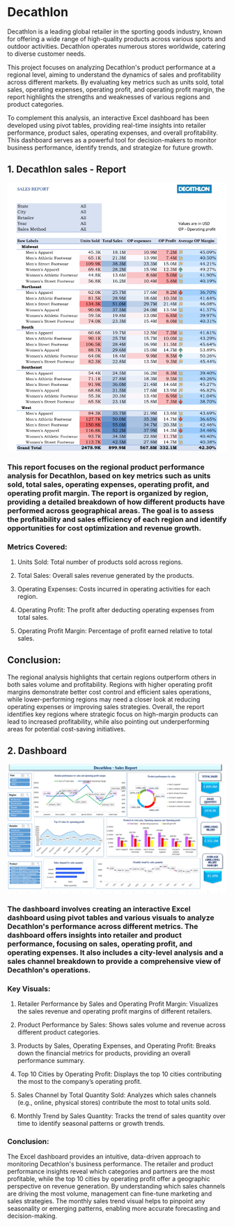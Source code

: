 # Decathlon
Decathlon is a leading global retailer in the sporting goods industry, known for offering a wide range of high-quality products across various sports and outdoor activities. Decathlon operates numerous stores worldwide, catering to diverse customer needs.

This project focuses on analyzing Decathlon's product performance at a regional level, aiming to understand the dynamics of sales and profitability across different markets. By evaluating key metrics such as units sold, total sales, operating expenses, operating profit, and operating profit margin, the report highlights the strengths and weaknesses of various regions and product categories.

To complement this analysis, an interactive Excel dashboard has been developed using pivot tables, providing real-time insights into retailer performance, product sales, operating expenses, and overall profitability. This dashboard serves as a powerful tool for decision-makers to monitor business performance, identify trends, and strategize for future growth.
## 1. Decathlon sales - Report
![report](https://github.com/shristii589/Decathlon/blob/main/Screenshot%202024-10-05%20220832.png)
### This report focuses on the regional product performance analysis for Decathlon, based on key metrics such as units sold, total sales, operating expenses, operating profit, and operating profit margin. The report is organized by region, providing a detailed breakdown of how different products have performed across geographical areas. The goal is to assess the profitability and sales efficiency of each region and identify opportunities for cost optimization and revenue growth.

### Metrics Covered:

1. Units Sold: Total number of products sold across regions.

2. Total Sales: Overall sales revenue generated by the products.

3. Operating Expenses: Costs incurred in operating activities for each region.

4. Operating Profit: The profit after deducting operating expenses from total sales.

5. Operating Profit Margin: Percentage of profit earned relative to total sales.


## Conclusion:

The regional analysis highlights that certain regions outperform others in both sales volume and profitability. Regions with higher operating profit margins demonstrate better cost control and efficient sales operations, while lower-performing regions may need a closer look at reducing operating expenses or improving sales strategies. Overall, the report identifies key regions where strategic focus on high-margin products can lead to increased profitability, while also pointing out underperforming areas for potential cost-saving initiatives.

## 2. Dashboard
![Dashboard](https://github.com/shristii589/Decathlon/blob/main/Screenshot%202024-10-04%20231027.png)
### The dashboard involves creating an interactive Excel dashboard using pivot tables and various visuals to analyze Decathlon's performance across different metrics. The dashboard offers insights into retailer and product performance, focusing on sales, operating profit, and operating expenses. It also includes a city-level analysis and a sales channel breakdown to provide a comprehensive view of Decathlon's operations.

### Key Visuals:

1. Retailer Performance by Sales and Operating Profit Margin: Visualizes the sales revenue and operating profit margins of different retailers.

2. Product Performance by Sales: Shows sales volume and revenue across different product categories.

3. Products by Sales, Operating Expenses, and Operating Profit: Breaks down the financial metrics for products, providing an overall performance summary.

4. Top 10 Cities by Operating Profit: Displays the top 10 cities contributing the most to the company’s operating profit.

5. Sales Channel by Total Quantity Sold: Analyzes which sales channels (e.g., online, physical stores) contribute the most to total units sold.

6. Monthly Trend by Sales Quantity: Tracks the trend of sales quantity over time to identify seasonal patterns or growth trends.


### Conclusion:

The Excel dashboard provides an intuitive, data-driven approach to monitoring Decathlon's business performance. The retailer and product performance insights reveal which categories and partners are the most profitable, while the top 10 cities by operating profit offer a geographic perspective on revenue generation. By understanding which sales channels are driving the most volume, management can fine-tune marketing and sales strategies. The monthly sales trend visual helps to pinpoint any seasonality or emerging patterns, enabling more accurate forecasting and decision-making.

